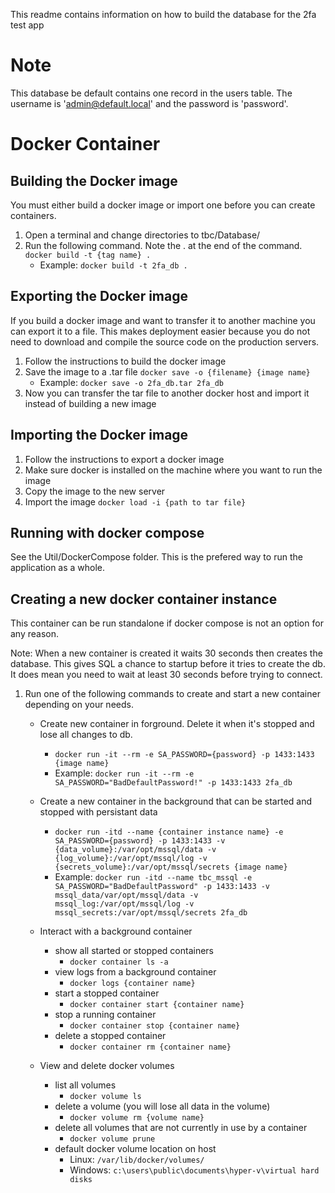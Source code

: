 This readme contains information on how to build the database for the 2fa test app

# Note
This database be default contains one record in the users table.  The username is 'admin@default.local' and the password is 'password'.

# Docker Container

## Building the Docker image
You must either build a docker image or import one before you can create containers.

1. Open a terminal and change directories to tbc/Database/
2. Run the following command.  Note the . at the end of the command. ```docker build -t {tag name} .```
    * Example: ```docker build -t 2fa_db .```

## Exporting the Docker image
If you build a docker image and want to transfer it to another machine you can export it to a file.  This makes deployment easier because you do not need to download and compile the source code on the production servers.

1. Follow the instructions to build the docker image
2. Save the image to a .tar file ```docker save -o {filename} {image name}```
    * Example: ```docker save -o 2fa_db.tar 2fa_db```
3. Now you can transfer the tar file to another docker host and import it instead of building a new image

## Importing the Docker image
1. Follow the instructions to export a docker image
2. Make sure docker is installed on the machine where you want to run the image
3. Copy the image to the new server
4. Import the image ```docker load -i {path to tar file}```

## Running with docker compose
See the Util/DockerCompose folder.  This is the prefered way to run the application as a whole.

## Creating a new docker container instance
This container can be run standalone if docker compose is not an option for any reason.

Note: When a new container is created it waits 30 seconds then creates the database.  This gives SQL a chance to startup before it tries to create the db.  It does mean you need to wait at least 30 seconds before trying to connect.

1. Run one of the following commands to create and start a new container depending on your needs.
    * Create new container in forground.  Delete it when it's stopped and lose all changes to db.
        * ```docker run -it --rm -e SA_PASSWORD={password} -p 1433:1433 {image name}```
        * Example: ```docker run -it --rm -e SA_PASSWORD="BadDefaultPassword!" -p 1433:1433 2fa_db```
    * Create a new container in the background that can be started and stopped with persistant data
        * ```docker run -itd --name {container instance name} -e SA_PASSWORD={password} -p 1433:1433 -v {data_volume}:/var/opt/mssql/data -v {log_volume}:/var/opt/mssql/log -v {secrets_volume}:/var/opt/mssql/secrets {image name}```
        * Example: ```docker run -itd --name tbc_mssql -e SA_PASSWORD="BadDefaultPassword" -p 1433:1433 -v mssql_data/var/opt/mssql/data -v mssql_log:/var/opt/mssql/log -v mssql_secrets:/var/opt/mssql/secrets 2fa_db```
    * Interact with a background container
        * show all started or stopped containers
            * ```docker container ls -a```
        * view logs from a background container
            * ```docker logs {container name}```
        * start a stopped container
            * ```docker container start {container name}```
        * stop a running container
            * ```docker container stop {container name}```
        * delete a stopped container
            * ```docker container rm {container name}```

    * View and delete docker volumes
        * list all volumes
            * ```docker volume ls```
        * delete a volume (you will lose all data in the volume)
            * ```docker volume rm {volume name}```
        * delete all volumes that are not currently in use by a container
            * ```docker volume prune```
        * default docker volume location on host
            * Linux: ```/var/lib/docker/volumes/```
            * Windows: ```c:\users\public\documents\hyper-v\virtual hard disks```